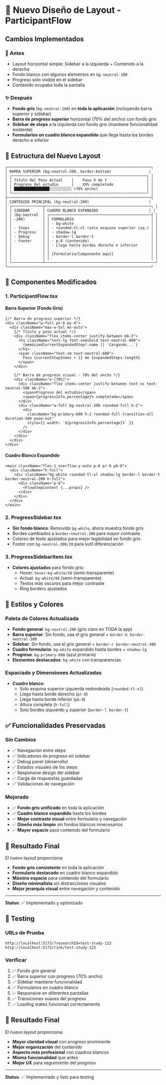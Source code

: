 # 🎨 Nuevo Diseño de Layout - ParticipantFlow

## Cambios Implementados

### 🔄 **Antes**
- Layout horizontal simple: Sidebar a la izquierda + Contenido a la derecha
- Fondo blanco con algunos elementos en `bg-neutral-100`
- Progreso solo visible en el sidebar
- Contenido ocupaba toda la pantalla

### ✨ **Después**
- **Fondo gris** (`bg-neutral-200`) en **toda la aplicación** (incluyendo barra superior y sidebar)
- **Barra de progreso superior** horizontal (70% del ancho) con fondo gris
- **Sidebar de steps** a la izquierda con fondo gris (mantiene funcionalidad existente)
- **Formularios en cuadro blanco expandido** que llega hasta los bordes derecho e inferior

## 📐 Estructura del Nuevo Layout

```
┌─────────────────────────────────────────────────────────────────┐
│ BARRA SUPERIOR (bg-neutral-200, border-bottom)                 │
│ ┌─────────────────────────────────────────────────────────────┐ │
│ │ Título del Paso Actual    │    Paso X de Y                  │ │
│ │ Progreso del estudio      │    XX% completado               │ │
│ │ ████████████████░░░░░░░░░░ (70% ancho)                      │ │
│ └─────────────────────────────────────────────────────────────┘ │
├─────────────────────────────────────────────────────────────────┤
│ CONTENIDO PRINCIPAL (bg-neutral-200)                           │
│ ┌──────────────┬────────────────────────────────────────────────┐ │
│ │ SIDEBAR      │ CUADRO BLANCO EXPANDIDO                       │ │
│ │ (bg-neutral  │ ┌──────────────────────────────────────────────┤ │
│ │ -200)        │ │ FORMULARIO                                   │ │
│ │              │ │ - bg-white                                   │ │
│ │ - Steps      │ │ - rounded-tl-xl (solo esquina superior izq.) │ │
│ │ - Progress   │ │ - shadow-lg                                  │ │
│ │ - Debug      │ │ - border-l border-t                          │ │
│ │ - Footer     │ │ - p-8 (contenido)                            │ │
│ │              │ │ - Llega hasta bordes derecho e inferior      │ │
│ │              │ │                                              │ │
│ │              │ │ [Formulario/Componente aquí]                 │ │
│ │              │ │                                              │ │
│ └──────────────┴──────────────────────────────────────────────────┘
└─────────────────────────────────────────────────────────────────┘
```

## 🎯 Componentes Modificados

### 1. **ParticipantFlow.tsx**

#### **Barra Superior (Fondo Gris)**
```tsx
{/* Barra de progreso superior */}
<div className="w-full px-8 py-4">
  <div className="max-w-5xl mx-auto">
    {/* Título y paso actual */}
    <div className="flex items-center justify-between mb-3">
      <h1 className="text-lg font-semibold text-neutral-800">
        {memoizedCurrentExpandedStep?.name || 'Cargando...'}
      </h1>
      <span className="text-sm text-neutral-600">
        Paso {currentStepIndex + 1} de {expandedSteps.length}
      </span>
    </div>
    
    {/* Barra de progreso visual - 70% del ancho */}
    <div className="w-[70%]">
      <div className="flex items-center justify-between text-xs text-neutral-500 mb-2">
        <span>Progreso del estudio</span>
        <span>{progressInfo.percentage}% completado</span>
      </div>
      <div className="w-full bg-neutral-300 rounded-full h-2">
        <div 
          className="bg-primary-600 h-2 rounded-full transition-all duration-500 ease-out"
          style={{ width: `${progressInfo.percentage}%` }}
        />
      </div>
    </div>
  </div>
</div>
```

#### **Cuadro Blanco Expandido**
```tsx
<main className="flex-1 overflow-y-auto p-6 pr-0 pb-0">
  <div className="h-full">
    <div className="bg-white rounded-tl-xl shadow-lg border-l border-t border-neutral-200 h-full">
      <div className="p-8">
        <FlowStepContent {...props} />
      </div>
    </div>
  </div>
</main>
```

### 2. **ProgressSidebar.tsx**
- **Sin fondo blanco**: Removido `bg-white`, ahora muestra fondo gris
- Bordes cambiados a `border-neutral-300` para mayor contraste
- Colores de texto ajustados para mejor legibilidad en fondo gris
- Footer con `bg-neutral-300/20` para sutil diferenciación

### 3. **ProgressSidebarItem.tsx**
- **Colores ajustados** para fondo gris:
  - Hover: `hover:bg-white/50` (semi-transparente)
  - Actual: `bg-white/80` (semi-transparente)
  - Textos más oscuros para mejor contraste
  - Ring borders ajustados

## 🎨 Estilos y Colores

### **Paleta de Colores Actualizada**
- **Fondo general**: `bg-neutral-200` (gris claro en TODA la app)
- **Barra superior**: Sin fondo, usa el gris general + `border-b border-neutral-300`
- **Sidebar**: Sin fondo, usa el gris general + `border-r border-neutral-300`
- **Cuadro formulario**: `bg-white` expandido hasta bordes + `shadow-lg`
- **Progreso**: `bg-primary-600` (azul primario)
- **Elementos destacados**: `bg-white` con transparencias

### **Espaciado y Dimensiones Actualizadas**
- **Cuadro blanco**: 
  - Solo esquina superior izquierda redondeada (`rounded-tl-xl`)
  - Llega hasta borde derecho (`pr-0`)
  - Llega hasta borde inferior (`pb-0`)
  - Altura completa (`h-full`)
  - Solo bordes izquierdo y superior (`border-l border-t`)

## ✅ Funcionalidades Preservadas

### **Sin Cambios**
- ✅ Navegación entre steps
- ✅ Indicadores de progreso en sidebar
- ✅ Debug panel (desarrollo)
- ✅ Estados visuales de los steps
- ✅ Responsive design del sidebar
- ✅ Carga de respuestas guardadas
- ✅ Validaciones de navegación

### **Mejorado**
- ✅ **Fondo gris unificado** en toda la aplicación
- ✅ **Cuadro blanco expandido** hasta los bordes
- ✅ **Mejor contraste visual** entre formulario y navegación
- ✅ **Diseño más limpio** sin fondos blancos innecesarios
- ✅ **Mayor espacio** para contenido del formulario

## 🎯 Resultado Final

El nuevo layout proporciona:
- **Fondo gris consistente** en toda la aplicación
- **Formulario destacado** en cuadro blanco expandido
- **Máximo espacio** para contenido del formulario
- **Diseño minimalista** sin distracciones visuales
- **Mejor jerarquía visual** entre navegación y contenido

---

**Status**: ✅ Implementado y optimizado

## 🧪 Testing

### **URLs de Prueba**
```
http://localhost:5173/?researchId=test-study-123
http://localhost:5173/link/test-study-123
```

### **Verificar**
1. ✅ Fondo gris general
2. ✅ Barra superior con progreso (70% ancho)
3. ✅ Sidebar mantiene funcionalidad
4. ✅ Formularios en cuadro blanco
5. ✅ Responsive en diferentes pantallas
6. ✅ Transiciones suaves del progreso
7. ✅ Loading states funcionan correctamente

## 🎯 Resultado Final

El nuevo layout proporciona:
- **Mayor claridad visual** con progreso prominente
- **Mejor organización** del contenido
- **Aspecto más profesional** con cuadros blancos
- **Misma funcionalidad** que antes
- **Mejor UX** para seguimiento del progreso

---

**Status**: ✅ Implementado y listo para testing 